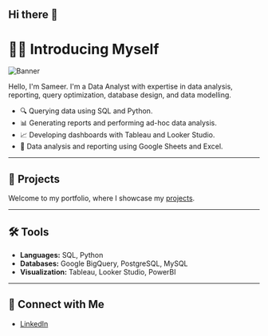 ## Hi there 👋
# 👩‍💻 Introducing Myself

![Banner](https://github.com/user-attachments/assets/923aab43-b56c-495b-a937-3a5d7bec65b8)

Hello, I'm Sameer. I'm a Data Analyst with expertise in data analysis, reporting, query optimization, database design, and data modelling.

- 🔍 Querying data using SQL and Python.
- 📊 Generating reports and performing ad-hoc data analysis.
- 📈 Developing dashboards with Tableau and Looker Studio.
- 📄 Data analysis and reporting using Google Sheets and Excel.

---

## 📂 Projects

Welcome to my portfolio, where I showcase my [projects](your-projects-link-here).

---

## 🛠️ Tools

- **Languages:** SQL, Python
- **Databases:** Google BigQuery, PostgreSQL, MySQL
- **Visualization:** Tableau, Looker Studio, PowerBI

---

## 🤝 Connect with Me

- [LinkedIn](www.linkedin.com/in/sameermahan)
